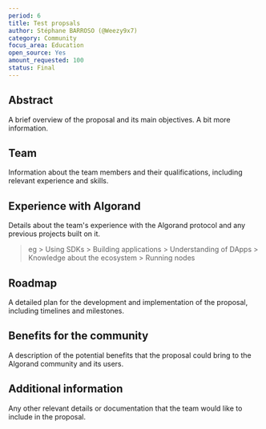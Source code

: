 ```yaml
---
period: 6
title: Test propsals
author: Stéphane BARROSO (@Weezy9x7)
category: Community
focus_area: Education
open_source: Yes
amount_requested: 100
status: Final
---
```


## Abstract
A brief overview of the proposal and its main objectives.
A bit more information.

## Team
Information about the team members and their qualifications, including relevant experience and skills.

## Experience with Algorand
Details about the team's experience with the Algorand protocol and any previous projects built on it.
> eg
    > Using SDKs 
    > Building applications
    > Understanding of DApps
    > Knowledge about the ecosystem
    > Running nodes

## Roadmap
A detailed plan for the development and implementation of the proposal, including timelines and milestones.

## Benefits for the community
A description of the potential benefits that the proposal could bring to the Algorand community and its users.

## Additional information
Any other relevant details or documentation that the team would like to include in the proposal.
